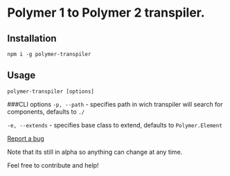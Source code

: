 # Polymer 1 to Polymer 2 transpiler.

## Installation

`npm i -g polymer-transpiler`

## Usage
`polymer-transpiler [options]`

###CLI options
`-p, --path` - specifies path in wich transpiler will search for components, defaults to `./`

`-e, --extends` - specifies base class to extend, defaults to `Polymer.Element`

[Report a bug](https://github.com/lukawski/polymer-transpiler/issues/new)

Note that its still in alpha so anything can change at any time.

Feel free to contribute and help!
